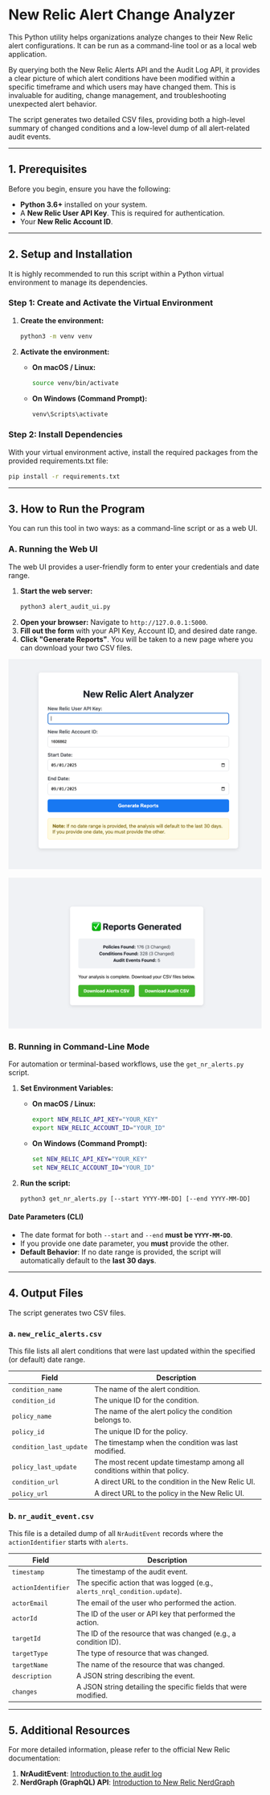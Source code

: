 # New Relic Alert Change Analyzer

This Python utility helps organizations analyze changes to their New Relic alert configurations. It can be run as a command-line tool or as a local web application.

By querying both the New Relic Alerts API and the Audit Log API, it provides a clear picture of which alert conditions have been modified within a specific timeframe and which users may have changed them. This is invaluable for auditing, change management, and troubleshooting unexpected alert behavior.

The script generates two detailed CSV files, providing both a high-level summary of changed conditions and a low-level dump of all alert-related audit events.

---

## 1. Prerequisites

Before you begin, ensure you have the following:

* **Python 3.6+** installed on your system.
* A **New Relic User API Key**. This is required for authentication.
* Your **New Relic Account ID**.

---

## 2. Setup and Installation

It is highly recommended to run this script within a Python virtual environment to manage its dependencies.



### Step 1: Create and Activate the Virtual Environment

1.  **Create the environment:**
    ```bash
    python3 -m venv venv
    ```

2.  **Activate the environment:**
    * **On macOS / Linux:**
        ```bash
        source venv/bin/activate
        ```
    * **On Windows (Command Prompt):**
        ```cmd
        venv\Scripts\activate
        ```

### Step 2: Install Dependencies
With your virtual environment active, install the required packages from the provided requirements.txt file:
```bash
pip install -r requirements.txt
```

---

## 3. How to Run the Program

You can run this tool in two ways: as a command-line script or as a web UI.

### A. Running the Web UI

The web UI provides a user-friendly form to enter your credentials and date range.

1.  **Start the web server:**
    ```bash
    python3 alert_audit_ui.py
    ```
2.  **Open your browser:** Navigate to `http://127.0.0.1:5000`.
3.  **Fill out the form** with your API Key, Account ID, and desired date range.
4.  **Click "Generate Reports"**. You will be taken to a new page where you can download your two CSV files.

![image](images/UI_mode_1.png)

![image](images/UI_mode_2.png)

### B. Running in Command-Line Mode

For automation or terminal-based workflows, use the `get_nr_alerts.py` script.

1.  **Set Environment Variables:**
    * **On macOS / Linux:**
        ```bash
        export NEW_RELIC_API_KEY="YOUR_KEY"
        export NEW_RELIC_ACCOUNT_ID="YOUR_ID"
        ```
    * **On Windows (Command Prompt):**
        ```cmd
        set NEW_RELIC_API_KEY="YOUR_KEY"
        set NEW_RELIC_ACCOUNT_ID="YOUR_ID"
        ```

2.  **Run the script:**
    ```bash
    python3 get_nr_alerts.py [--start YYYY-MM-DD] [--end YYYY-MM-DD]
    ```

#### Date Parameters (CLI)
* The date format for both `--start` and `--end` **must be `YYYY-MM-DD`**.
* If you provide one date parameter, you **must** provide the other.
* **Default Behavior**: If no date range is provided, the script will automatically default to the **last 30 days**.

---

## 4. Output Files

The script generates two CSV files.

### a. `new_relic_alerts.csv`
This file lists all alert conditions that were last updated within the specified (or default) date range.

| Field                   | Description                                                              |
| ----------------------- | ------------------------------------------------------------------------ |
| `condition_name`        | The name of the alert condition.                                         |
| `condition_id`          | The unique ID for the condition.                                         |
| `policy_name`           | The name of the alert policy the condition belongs to.                   |
| `policy_id`             | The unique ID for the policy.                                            |
| `condition_last_update` | The timestamp when the condition was last modified.                      |
| `policy_last_update`    | The most recent update timestamp among all conditions within that policy.|
| `condition_url`         | A direct URL to the condition in the New Relic UI.                       |
| `policy_url`            | A direct URL to the policy in the New Relic UI.                          |

### b. `nr_audit_event.csv`
This file is a detailed dump of all `NrAuditEvent` records where the `actionIdentifier` starts with `alerts`.

| Field              | Description                                                              |
| ------------------ | ------------------------------------------------------------------------ |
| `timestamp`        | The timestamp of the audit event.                                        |
| `actionIdentifier` | The specific action that was logged (e.g., `alerts_nrql_condition.update`).|
| `actorEmail`       | The email of the user who performed the action.                          |
| `actorId`          | The ID of the user or API key that performed the action.                 |
| `targetId`         | The ID of the resource that was changed (e.g., a condition ID).          |
| `targetType`       | The type of resource that was changed.                                   |
| `targetName`       | The name of the resource that was changed.                               |
| `description`      | A JSON string describing the event.                                      |
| `changes`          | A JSON string detailing the specific fields that were modified.          |

---

## 5. Additional Resources

For more detailed information, please refer to the official New Relic documentation:

1.  **NrAuditEvent**: [Introduction to the audit log](https://docs.newrelic.com/docs/telemetry-data-platform/data-ingest-apis/manage-data/introduction-audit-log/)
2.  **NerdGraph (GraphQL) API**: [Introduction to New Relic NerdGraph](https://docs.newrelic.com/docs/apis/nerdgraph/get-started/introduction-new-relic-nerdgraph/)

